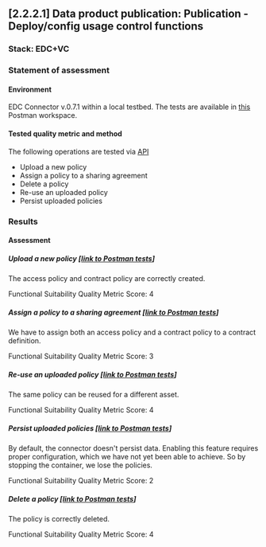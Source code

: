 ## [2.2.2.1] Data product publication: Publication - Deploy/config usage control functions
### Stack: EDC+VC

### Statement of assessment
#### Environment

EDC Connector v.0.7.1 within a local testbed.
The tests are available in [this](https://www.postman.com/i2cat-dev/workspace/deployemds) Postman workspace.

#### Tested quality metric and method

The following operations are tested via [API](https://app.swaggerhub.com/apis-docs/eclipse-edc-bot/management-api/0.7.1-SNAPSHOT#/Policy%20Definition%20V3)
- Upload a new policy
- Assign a policy to a sharing agreement
- Delete a policy
- Re-use an uploaded policy
- Persist uploaded policies

### Results
#### Assessment
##### Upload a new policy [[link to Postman tests](https://www.postman.com/i2cat-dev/workspace/deployemds/folder/36812968-61667ac4-3166-4af9-9f57-56c94158f7b9?action=share&source=copy-link&creator=36812968&ctx=documentation)]

The access policy and contract policy are correctly created.

Functional Suitability Quality Metric Score: 4

##### Assign a policy to a sharing agreement [[link to Postman tests](https://www.postman.com/i2cat-dev/workspace/deployemds/folder/36812968-546d7ef3-d8b7-48c2-b5b2-83133f085b96?action=share&source=copy-link&creator=36812968&ctx=documentation)]

We have to assign both an access policy and a contract policy to a contract definition.

Functional Suitability Quality Metric Score: 3

##### Re-use an uploaded policy [[link to Postman tests](https://www.postman.com/i2cat-dev/workspace/deployemds/folder/36812968-194549c7-cdd5-4607-b434-ee5c06c72bae?action=share&source=copy-link&creator=36812968&ctx=documentation)]

The same policy can be reused for a different asset.

Functional Suitability Quality Metric Score: 4

##### Persist uploaded policies [[link to Postman tests](https://www.postman.com/i2cat-dev/workspace/deployemds/folder/36812968-7f4e568e-a989-425a-bd85-85e1f3f11aee?action=share&source=copy-link&creator=36812968&ctx=documentation)]

By default, the connector doesn't persist data.
Enabling this feature requires proper configuration, which we have not yet been able to achieve.
So by stopping the container, we lose the policies.

Functional Suitability Quality Metric Score: 2

##### Delete a policy [[link to Postman tests](https://www.postman.com/i2cat-dev/workspace/deployemds/folder/36812968-2d758baa-6e61-4024-b819-4877152ed24f?action=share&source=copy-link&creator=36812968&ctx=documentation)]

The policy is correctly deleted.

Functional Suitability Quality Metric Score: 4

